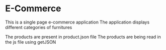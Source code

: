 # E-Commerce

This is a single page e-commerce application
The application displays different categories of furnitures

The products are present in product.json file
The products are being read in the js file using getJSON
